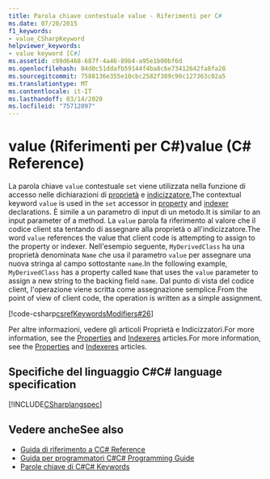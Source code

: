 ```yaml
---
title: Parola chiave contestuale value - Riferimenti per C#
ms.date: 07/20/2015
f1_keywords:
- value_CSharpKeyword
helpviewer_keywords:
- value keyword [C#]
ms.assetid: c99d6468-687f-4a46-89b4-a95e1b00bf6d
ms.openlocfilehash: 84d0c51ddafb59144f4ba8c6e73412642fa8fa28
ms.sourcegitcommit: 7588136e355e10cbc2582f389c90c127363c02a5
ms.translationtype: MT
ms.contentlocale: it-IT
ms.lasthandoff: 03/14/2020
ms.locfileid: "75712897"
---
```

# <a name="value-c-reference"></a><span data-ttu-id="83cd1-102">value (Riferimenti per C#)</span><span class="sxs-lookup"><span data-stu-id="83cd1-102">value (C# Reference)</span></span>

<span data-ttu-id="83cd1-103">La parola chiave `value` contestuale `set` viene utilizzata nella funzione di accesso nelle dichiarazioni di [proprietà](../../programming-guide/classes-and-structs/properties.md) e [indicizzatore.](../../programming-guide/indexers/index.md)</span><span class="sxs-lookup"><span data-stu-id="83cd1-103">The contextual keyword `value` is used in the `set` accessor in [property](../../programming-guide/classes-and-structs/properties.md) and [indexer](../../programming-guide/indexers/index.md) declarations.</span></span> <span data-ttu-id="83cd1-104">È simile a un parametro di input di un metodo.</span><span class="sxs-lookup"><span data-stu-id="83cd1-104">It is similar to an input parameter of a method.</span></span> <span data-ttu-id="83cd1-105">La `value` parola fa riferimento al valore che il codice client sta tentando di assegnare alla proprietà o all'indicizzatore.</span><span class="sxs-lookup"><span data-stu-id="83cd1-105">The word `value` references the value that client code is attempting to assign to the property or indexer.</span></span> <span data-ttu-id="83cd1-106">Nell'esempio seguente, `MyDerivedClass` ha una proprietà denominata `Name` che usa il parametro `value` per assegnare una nuova stringa al campo sottostante `name`.</span><span class="sxs-lookup"><span data-stu-id="83cd1-106">In the following example, `MyDerivedClass` has a property called `Name` that uses the `value` parameter to assign a new string to the backing field `name`.</span></span> <span data-ttu-id="83cd1-107">Dal punto di vista del codice client, l'operazione viene scritta come assegnazione semplice.</span><span class="sxs-lookup"><span data-stu-id="83cd1-107">From the point of view of client code, the operation is written as a simple assignment.</span></span>

[!code-csharp[csrefKeywordsModifiers#26](~/samples/snippets/csharp/VS_Snippets_VBCSharp/csrefKeywordsModifiers/CS/csrefKeywordsModifiers.cs#26)]

<span data-ttu-id="83cd1-108">Per altre informazioni, vedere gli articoli Proprietà e Indicizzatori.For more information, see the [Properties](../../programming-guide/classes-and-structs/properties.md) and [Indexeres](../../programming-guide/indexers/index.md) articles.</span><span class="sxs-lookup"><span data-stu-id="83cd1-108">For more information, see the [Properties](../../programming-guide/classes-and-structs/properties.md) and [Indexeres](../../programming-guide/indexers/index.md) articles.</span></span>

## <a name="c-language-specification"></a><span data-ttu-id="83cd1-109">Specifiche del linguaggio C#</span><span class="sxs-lookup"><span data-stu-id="83cd1-109">C# language specification</span></span>

[!INCLUDE[CSharplangspec](~/includes/csharplangspec-md.md)]

## <a name="see-also"></a><span data-ttu-id="83cd1-110">Vedere anche</span><span class="sxs-lookup"><span data-stu-id="83cd1-110">See also</span></span>

- [<span data-ttu-id="83cd1-111">Guida di riferimento a C</span><span class="sxs-lookup"><span data-stu-id="83cd1-111">C# Reference</span></span>](../index.md)
- [<span data-ttu-id="83cd1-112">Guida per programmatori C#</span><span class="sxs-lookup"><span data-stu-id="83cd1-112">C# Programming Guide</span></span>](../../programming-guide/index.md)
- [<span data-ttu-id="83cd1-113">Parole chiave di C#</span><span class="sxs-lookup"><span data-stu-id="83cd1-113">C# Keywords</span></span>](index.md)
